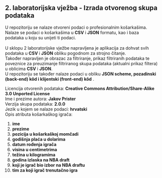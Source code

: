 ## 2. laboratorijska vježba - Izrada otvorenog skupa podataka
U repozitoriju se nalaze otvoreni podaci o profesionalnim košarkašima.
<br />
Nalaze se podaci o košarkašima u <strong>CSV</strong> i <strong>JSON</strong> formatu, kao i baza podataka u koju su unijeti ti podaci.
<br />
<br />
U sklopu 2 laboratorijske vježbe napravljena je aplikacija za dohvat svih podataka u <strong>CSV</strong> i <strong>JSON</strong> obliku pogodnom za strojno čitanje. 
<br />
Također napravljen je obrazac za filtriranje, prikaz filtriranih podataka te poveznice za preuzimanje filtriranog
skupa podataka (aktualni prikaz filtera) u oblicima <strong>CSV</strong> i <strong>JSON</strong>.
<br />
U repozitoriju se također nalaze podaci u obliku <strong>JSON scheme, pozadinski (back-end) kôd i klijentski (front-end) kôd</strong> .


Licencija otvorenih podataka: **Creative Commons Attribution/Share-Alike 3.0 Unported License**
<br />
Ime i prezime autora: **Jakov Prister**
<br />
Verzija skupa podataka: **2.0.0**
<br />
Jezik u kojem se nalaze podaci: **hrvatski**
<br />
Opis atributa košarkaškog igrača: 
1. **ime**
2. **prezime**
3. **pozicija u košarkaškoj momčadi**
4. **godišnja plaća u dolarima**
5. **datum rođenja igrača**
6. **visina u centimetrima**
7. **težina u kilogramima**
8. **godina izlaska na NBA draft**
9. **koji je igrač bio izbor na NBA draftu**
10. **tim za koji igrač trenutačno igra**
